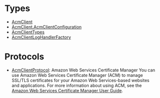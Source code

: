 # Types

  - [AcmClient](/aws-sdk-swift/reference/0.x/AWSACM/AcmClient)
  - [AcmClient.AcmClientConfiguration](/aws-sdk-swift/reference/0.x/AWSACM/AcmClient_AcmClientConfiguration)
  - [AcmClientTypes](/aws-sdk-swift/reference/0.x/AWSACM/AcmClientTypes)
  - [AcmClientLogHandlerFactory](/aws-sdk-swift/reference/0.x/AWSACM/AcmClientLogHandlerFactory)

# Protocols

  - [AcmClientProtocol](/aws-sdk-swift/reference/0.x/AWSACM/AcmClientProtocol):
    Amazon Web Services Certificate Manager You can use Amazon Web Services Certificate Manager (ACM) to manage SSL/TLS certificates for your Amazon Web Services-based websites and applications. For more information about using ACM, see the [Amazon Web Services Certificate Manager User Guide](https://docs.aws.amazon.com/acm/latest/userguide/).
